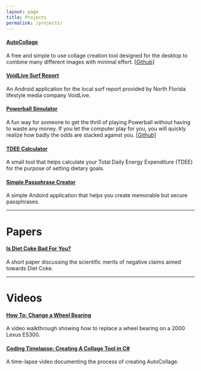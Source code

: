 ```yaml
---
layout: page
title: Projects
permalink: /projects/
---
```

#### [AutoCollage](http://relabit.com/autocollage)      
A free and simple to use collage creation tool designed for the desktop to combine many different images with minimal effort. [[Github](https://www.github.com/bnewell/autocollage)]

#### [VoidLive Surf Report](https://play.google.com/store/apps/details?id=projects.sjp&hl=en)     
An Android application for the local surf report provided by North Florida lifestyle media company VoidLive.    

#### [Powerball Simulator](http://relabit.com/powerball)   
A fun way for someone to get the thrill of playing Powerball without having to waste any money. If you let the computer play for you, you will quickly realize how badly the odds are stacked against you. [*[Github](https://www.github.com/bnewell/powerball)*]

#### [TDEE Calculator](http://relabit.com/tdee) 
A small tool that helps calculate your Total Daily Energy Expenditure (TDEE) for the purpose of setting dietary goals.  

#### [Simple Passphrase Creator](https://play.google.com/store/apps/details?id=com.relabit.spc&hl=en)     
A simple Andoird application that helps you create memorable but secure passphrases.  

--- 

# Papers

#### [Is Diet Coke Bad For You?](http://relabit.com/diet-coke.html)  
A short paper discussing the scientific merits of negative claims aimed towards Diet Coke.  


---

# Videos       
#### [How To: Change a Wheel Bearing](https://www.youtube.com/watch?v=LBmKBWbB8AM)  
A video walkthrough showing how to replace a wheel bearing on a 2000 Lexus ES300. 


#### [Coding Timelapse: Creating A Collage Tool in C#](https://www.youtube.com/watch?v=voeKAqxHX-0)   
A time-lapse video documenting the process of creating AutoCollage.  


